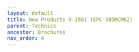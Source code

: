```yaml
---
layout: default
title: New Products 9-1981 (EPC-305MCMK2)
parent: Technics
ancestor: Brochures
nav_order: 4
---
```


<div id="adobe-dc-view" style="height: 80vh;">
	<script src="https://acrobatservices.adobe.com/view-sdk/viewer.js"></script>
	<script type="text/javascript">
		document.addEventListener("adobe_dc_view_sdk.ready", function(){ 
			var adobeDCView = new AdobeDC.View({clientId: "5aca0821dfc443928ce227808de9010e", divId: "adobe-dc-view"});
			adobeDCView.previewFile({
				content:{location: {url: "/assets/pdfs/Technics_NP9-1981.pdf"}},
				metaData:{fileName: "Technics_NP9-1981.pdf"}
			}, {defaultViewMode: "FIT_WIDTH", showAnnotationTools: false});
		});
	</script>
	<br class="clear"/>
</div>
